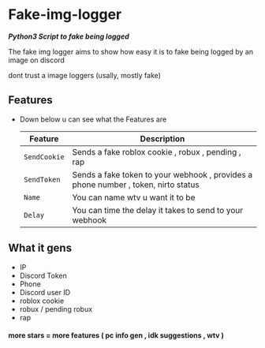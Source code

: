 # Fake-img-logger
***Python3 Script to fake being logged***

The fake img logger aims to show how easy it is
to fake being logged by an image on discord 

dont trust a image loggers (usally, mostly fake)

## Features
* Down below u can see what the Features are

    | Feature | Description |
    | --- | --- |
    | `SendCookie` | Sends a fake roblox cookie , robux , pending , rap |
    | `SendToken` | Sends a fake token to your webhook , provides a phone number , token, nirto status |
    | `Name` | You can name wtv u want it to be |
    | `Delay` | You can time the delay it takes to send to your webhook | 
## What it gens
* IP
* Discord Token
* Phone 
* Discord user ID
* roblox cookie
* robux / pending robux
* rap
#### more stars = more features ( pc info gen , idk suggestions , wtv )
